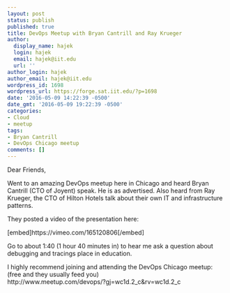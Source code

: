 ```yaml
---
layout: post
status: publish
published: true
title: DevOps Meetup with Bryan Cantrill and Ray Krueger
author:
  display_name: hajek
  login: hajek
  email: hajek@iit.edu
  url: ''
author_login: hajek
author_email: hajek@iit.edu
wordpress_id: 1698
wordpress_url: https://forge.sat.iit.edu/?p=1698
date: '2016-05-09 14:22:39 -0500'
date_gmt: '2016-05-09 19:22:39 -0500'
categories:
- Cloud
- meetup
tags:
- Bryan Cantrill
- DevOps Chicago meetup
comments: []
---
```

<p>Dear Friends,</p>
<p>Went to an amazing DevOps meetup here in Chicago and heard Bryan Cantrill (CTO of Joyent) speak.  He is as advertised.  Also heard from Ray Krueger, the CTO of Hilton Hotels talk about their own IT and infrastructure patterns.  </p>
<p>They posted a video of the presentation here:</p>
<p>[embed]https:&#47;&#47;vimeo.com&#47;165120806[&#47;embed]</p>
<p>Go to about 1:40 (1 hour 40 minutes in) to hear me ask a question about debugging and tracings place in education.</p>
<p>I highly recommend joining and attending the DevOps Chicago meetup: (free and they usually feed you)<br />
http:&#47;&#47;www.meetup.com&#47;devops&#47;?gj=wc1d.2_c&rv=wc1d.2_c</p>
